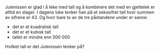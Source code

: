Julenissen er glad i å leke med tall og å kombinere det med en gjettelek er alltid en slager. I dagens luke tenker han på et sekssifret tall hvor summen av sifrene er 43. Og hvor bare to av de tre påstandene under er sanne:
* det er et kvadratisk tall
* det er et kubisk tall
* tallet er mindre enn 500 000

Hvilket tall er det Julenissen tenker på?